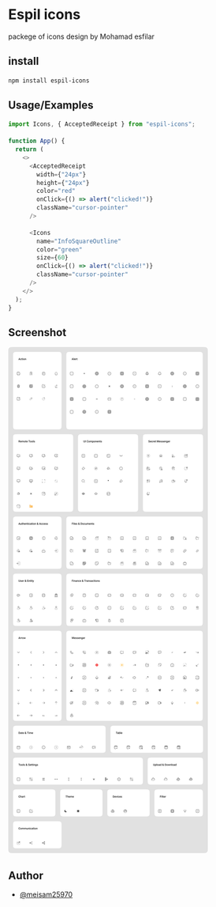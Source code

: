 # Espil icons

packege of icons design by Mohamad esfilar

## install

```bash
npm install espil-icons
```

## Usage/Examples

```js
import Icons, { AcceptedReceipt } from "espil-icons";

function App() {
  return (
    <>
      <AcceptedReceipt
        width={"24px"}
        height={"24px"}
        color="red"
        onClick={() => alert("clicked!")}
        className="cursor-pointer"
      />

      <Icons
        name="InfoSquareOutline"
        color="green"
        size={60}
        onClick={() => alert("clicked!")}
        className="cursor-pointer"
      />
    </>
  );
}
```

## Screenshot

![Icons](Icon-Pack.jpg)

## Author

- [@meisam25970](https://www.github.com/meisam25970)
